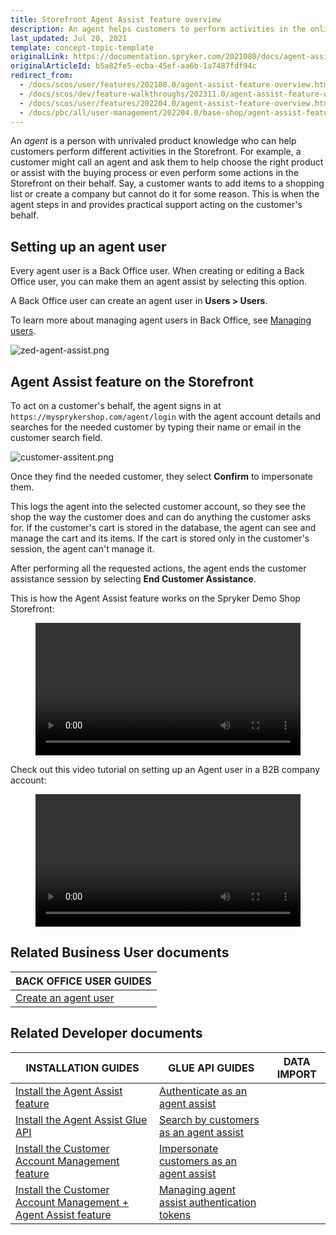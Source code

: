 ```yaml
---
title: Storefront Agent Assist feature overview
description: An agent helps customers to perform activities in the online store and provides support by carrying out actions on customer's behalf in the web-shop
last_updated: Jul 20, 2021
template: concept-topic-template
originalLink: https://documentation.spryker.com/2021080/docs/agent-assist-overview
originalArticleId: b5a82fe5-ecba-45ef-aa6b-1a7487fdf94c
redirect_from:
  - /docs/scos/user/features/202108.0/agent-assist-feature-overview.html
  - /docs/scos/dev/feature-walkthroughs/202311.0/agent-assist-feature-walkthrough.html
  - /docs/scos/user/features/202204.0/agent-assist-feature-overview.html
  - /docs/pbc/all/user-management/202204.0/base-shop/agent-assist-feature-overview.html
---
```


An *agent* is a person with unrivaled product knowledge who can help customers perform different activities in the Storefront. For example, a customer might call an agent and ask them to help choose the right product or assist with the buying process or even perform some actions in the Storefront on their behalf. Say, a customer wants to add items to a shopping list or create a company but cannot do it for some reason. This is when the agent steps in and provides practical support acting on the customer's behalf.

## Setting up an agent user

Every agent user is a Back Office user. When creating or editing a Back Office user, you can make them an agent assist by selecting this option.

A Back Office user can create an agent user in **Users&nbsp;<span aria-label="and then">></span> Users**.

To learn more about managing agent users in Back Office, see [Managing users](/docs/pbc/all/user-management/{{page.version}}/base-shop/manage-in-the-back-office/manage-users/create-users.html).

![zed-agent-assist.png](https://spryker.s3.eu-central-1.amazonaws.com/docs/pbc/all/user-management/base-shop/agent-assist-feature-overview.md/zed-agent-assist.png)

## Agent Assist feature on the Storefront

To act on a customer's behalf, the agent signs in at `https://mysprykershop.com/agent/login` with the agent account details and searches for the needed customer by typing their name or email in the customer search field.

![customer-assitent.png](https://spryker.s3.eu-central-1.amazonaws.com/docs/pbc/all/user-management/base-shop/agent-assist-feature-overview.md/customer-assitent.png)

Once they find the needed customer, they select **Confirm** to impersonate them.

This logs the agent into the selected customer account, so they see the shop the way the customer does and can do anything the customer asks for. If the customer's cart is stored in the database, the agent can see and manage the cart and its items. If the cart is stored only in the customer's session, the agent can't manage it.

After performing all the requested actions, the agent ends the customer assistance session by selecting **End Customer Assistance**.

<!-- ![image](https://spryker.s3.eu-central-1.amazonaws.com/docs/pbc/all/user-management/base-shop/agent-assist-feature-overview.md/customer-session.png) -->

This is how the Agent Assist feature works on the Spryker Demo Shop Storefront:
<figure class="video_container">
    <video width="100%" height="auto" controls>
    <source src="https://spryker.s3.eu-central-1.amazonaws.com/docs/pbc/all/user-management/base-shop/agent-assist-feature-overview.md/shop-guide-managing-agent-account.mp4" type="video/mp4">
  </video>
</figure>



Check out this video tutorial on setting up an Agent user in a B2B company account:
<figure class="video_container">
    <video width="100%" height="auto" controls>
    <source src="https://spryker.s3.eu-central-1.amazonaws.com/docs/pbc/all/user-management/base-shop/agent-assist-feature-overview.md/Agent+Assist+v2.0-5zraqrascy.mp4" type="video/mp4">
  </video>
</figure>



## Related Business User documents

|BACK OFFICE USER GUIDES|
|---|
| [Create an agent user](/docs/pbc/all/user-management/{{page.version}}/base-shop/manage-in-the-back-office/manage-users/create-users.html#create-a-user) |

## Related Developer documents

|INSTALLATION GUIDES  |GLUE API GUIDES  |DATA IMPORT  |
|---------|---------|---------|
| [Install the Agent Assist feature](/docs/pbc/all/user-management/{{page.version}}/base-shop/install-and-upgrade/install-the-agent-assist-feature.html)  | [Authenticate as an agent assist](/docs/pbc/all/identity-access-management/{{page.version}}/manage-using-glue-api/glue-api-authenticate-as-an-agent-assist.html)  |
| [Install the Agent Assist Glue API](/docs/pbc/all/user-management/{{page.version}}/base-shop/install-and-upgrade/install-the-agent-assist-glue-api.html) | [Search by customers as an agent assist](/docs/pbc/all/user-management/{{page.version}}/base-shop/manage-using-glue-api/glue-api-search-by-customers-as-an-agent-assist.html) |
| [Install the Customer Account Management feature](/docs/pbc/all/customer-relationship-management/{{page.version}}/base-shop/install-and-upgrade/install-features/install-the-customer-account-management-feature.html) | [Impersonate customers as an agent assist](/docs/pbc/all/user-management/{{page.version}}/base-shop/manage-using-glue-api/glue-api-impersonate-customers-as-an-agent-assist.html) |
|  [Install the Customer Account Management + Agent Assist feature](/docs/pbc/all/customer-relationship-management/{{page.version}}/base-shop/install-and-upgrade/install-features/install-the-customer-account-management-agent-assist-feature.html) | [Managing agent assist authentication tokens](/docs/pbc/all/identity-access-management/{{page.version}}/manage-using-glue-api/glue-api-manage-agent-assist-authentication-tokens.html)|
